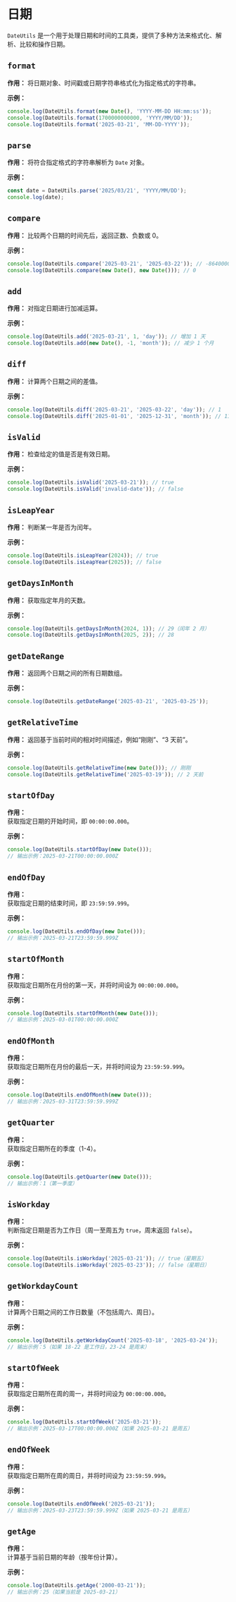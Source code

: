 # 日期

`DateUtils` 是一个用于处理日期和时间的工具类，提供了多种方法来格式化、解析、比较和操作日期。


## `format`

**作用：**
将日期对象、时间戳或日期字符串格式化为指定格式的字符串。

**示例：**
```ts
console.log(DateUtils.format(new Date(), 'YYYY-MM-DD HH:mm:ss'));
console.log(DateUtils.format(1700000000000, 'YYYY/MM/DD'));
console.log(DateUtils.format('2025-03-21', 'MM-DD-YYYY'));
```


## `parse`

**作用：**
将符合指定格式的字符串解析为 `Date` 对象。

**示例：**
```ts
const date = DateUtils.parse('2025/03/21', 'YYYY/MM/DD');
console.log(date);
```


## `compare`

**作用：**
比较两个日期的时间先后，返回正数、负数或 0。

**示例：**
```ts
console.log(DateUtils.compare('2025-03-21', '2025-03-22')); // -86400000
console.log(DateUtils.compare(new Date(), new Date())); // 0
```


## `add`

**作用：**
对指定日期进行加减运算。

**示例：**
```ts
console.log(DateUtils.add('2025-03-21', 1, 'day')); // 增加 1 天
console.log(DateUtils.add(new Date(), -1, 'month')); // 减少 1 个月
```


## `diff`

**作用：**
计算两个日期之间的差值。

**示例：**
```ts
console.log(DateUtils.diff('2025-03-21', '2025-03-22', 'day')); // 1
console.log(DateUtils.diff('2025-01-01', '2025-12-31', 'month')); // 11
```


##  `isValid`

**作用：**
检查给定的值是否是有效日期。

**示例：**
```ts
console.log(DateUtils.isValid('2025-03-21')); // true
console.log(DateUtils.isValid('invalid-date')); // false
```


## `isLeapYear`

**作用：**
判断某一年是否为闰年。

**示例：**
```ts
console.log(DateUtils.isLeapYear(2024)); // true
console.log(DateUtils.isLeapYear(2025)); // false
```


## `getDaysInMonth`

**作用：**
获取指定年月的天数。

**示例：**
```ts
console.log(DateUtils.getDaysInMonth(2024, 1)); // 29（闰年 2 月）
console.log(DateUtils.getDaysInMonth(2025, 2)); // 28
```


##  `getDateRange`

**作用：**
返回两个日期之间的所有日期数组。

**示例：**
```ts
console.log(DateUtils.getDateRange('2025-03-21', '2025-03-25'));
```


##  `getRelativeTime`

**作用：**
返回基于当前时间的相对时间描述，例如“刚刚”、“3 天前”。

**示例：**
```ts
console.log(DateUtils.getRelativeTime(new Date())); // 刚刚
console.log(DateUtils.getRelativeTime('2025-03-19')); // 2 天前
```
## `startOfDay`

**作用：**  
获取指定日期的开始时间，即 `00:00:00.000`。

**示例：**  
```ts
console.log(DateUtils.startOfDay(new Date())); 
// 输出示例：2025-03-21T00:00:00.000Z
```



## `endOfDay`

**作用：**  
获取指定日期的结束时间，即 `23:59:59.999`。

**示例：**  
```ts
console.log(DateUtils.endOfDay(new Date())); 
// 输出示例：2025-03-21T23:59:59.999Z
```



## `startOfMonth`

**作用：**  
获取指定日期所在月份的第一天，并将时间设为 `00:00:00.000`。

**示例：**  
```ts
console.log(DateUtils.startOfMonth(new Date())); 
// 输出示例：2025-03-01T00:00:00.000Z
```



## `endOfMonth`

**作用：**  
获取指定日期所在月份的最后一天，并将时间设为 `23:59:59.999`。

**示例：**  
```ts
console.log(DateUtils.endOfMonth(new Date())); 
// 输出示例：2025-03-31T23:59:59.999Z
```



## `getQuarter`

**作用：**  
获取指定日期所在的季度（1-4）。

**示例：**  
```ts
console.log(DateUtils.getQuarter(new Date())); 
// 输出示例：1（第一季度）
```



## `isWorkday`

**作用：**  
判断指定日期是否为工作日（周一至周五为 `true`，周末返回 `false`）。

**示例：**  
```ts
console.log(DateUtils.isWorkday('2025-03-21')); // true（星期五）
console.log(DateUtils.isWorkday('2025-03-23')); // false（星期日）
```



## `getWorkdayCount`

**作用：**  
计算两个日期之间的工作日数量（不包括周六、周日）。

**示例：**  
```ts
console.log(DateUtils.getWorkdayCount('2025-03-18', '2025-03-24')); 
// 输出示例：5（如果 18-22 是工作日，23-24 是周末）
```



## `startOfWeek`

**作用：**  
获取指定日期所在周的周一，并将时间设为 `00:00:00.000`。

**示例：**  
```ts
console.log(DateUtils.startOfWeek('2025-03-21')); 
// 输出示例：2025-03-17T00:00:00.000Z（如果 2025-03-21 是周五）
```



## `endOfWeek`

**作用：**  
获取指定日期所在周的周日，并将时间设为 `23:59:59.999`。

**示例：**  
```ts
console.log(DateUtils.endOfWeek('2025-03-21')); 
// 输出示例：2025-03-23T23:59:59.999Z（如果 2025-03-21 是周五）
```



## `getAge`

**作用：**  
计算基于当前日期的年龄（按年份计算）。

**示例：**  
```ts
console.log(DateUtils.getAge('2000-03-21')); 
// 输出示例：25（如果当前是 2025-03-21）
```






























